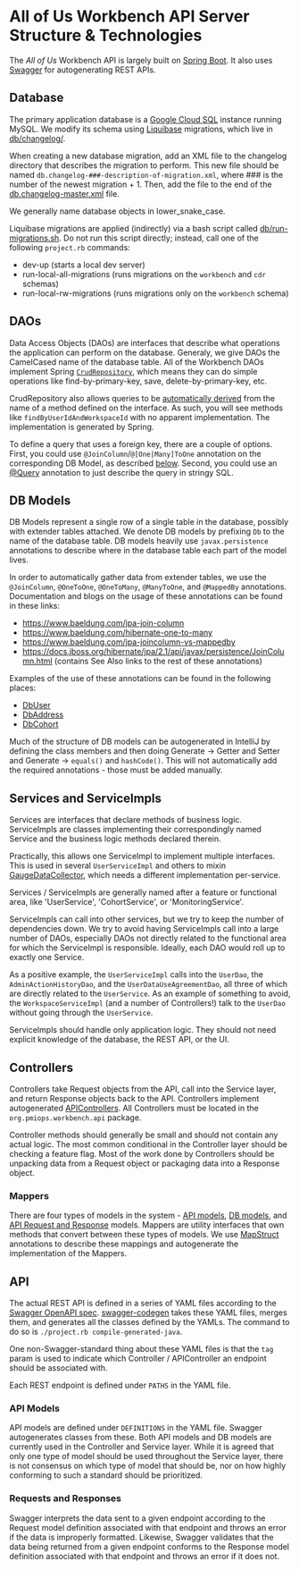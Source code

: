 # All of Us Workbench API Server Structure & Technologies

The _All of Us_ Workbench API is largely built on [Spring Boot](https://spring.io/projects/spring-boot). It also uses [Swagger](https://swagger.io/) for autogenerating REST APIs.

## Database

The primary application database is a [Google Cloud SQL](https://cloud.google.com/sql/) instance running MySQL. We modify its schema using [Liquibase](https://www.liquibase.org/) migrations, which live in [db/changelog/](https://github.com/all-of-us/workbench/tree/master/api/db/changelog).

When creating a new database migration, add an XML file to the changelog directory that describes the migration to perform. This new file should be named `db.changelog-###-description-of-migration.xml`, where ### is the number of the newest migration + 1. Then, add the file to the end of the [db.changelog-master.xml](https://github.com/all-of-us/workbench/blob/master/api/db/changelog/db.changelog-master.xml) file.

We generally name database objects in lower_snake_case.

Liquibase migrations are applied (indirectly) via a bash script called [db/run-migrations.sh](https://github.com/all-of-us/workbench/blob/master/api/db/run-migrations.sh). Do not run this script directly; instead, call one of the following `project.rb` commands:

- dev-up (starts a local dev server)
- run-local-all-migrations (runs migrations on the `workbench` and `cdr` schemas)
- run-local-rw-migrations (runs migrations only on the `workbench` schema)

## DAOs

Data Access Objects (DAOs) are interfaces that describe what operations the application can perform on the database. Generaly, we give DAOs the CamelCased name of the database table. All of the Workbench DAOs implement Spring [`CrudRepository`](https://docs.spring.io/spring-data/commons/docs/current/api/org/springframework/data/repository/CrudRepository.html), which means they can do simple operations like find-by-primary-key, save, delete-by-primary-key, etc.

CrudRepository also allows queries to be [automatically derived](https://docs.spring.io/spring-data/jpa/docs/current/reference/html/#repositories.query-methods.details) from the name of a method defined on the interface. As such, you will see methods like `findByUserIdAndWorkspaceId` with no apparent implementation. The implementation is generated by Spring.

To define a query that uses a foreign key, there are a couple of options. First, you could use `@JoinColumn`/`@[One|Many]ToOne` annotation on the corresponding DB Model, as described [below](#db-models). Second, you could use an [@Query](https://www.baeldung.com/spring-data-jpa-query) annotation to just describe the query in stringy SQL.

## DB Models

DB Models represent a single row of a single table in the database, possibly with extender tables attached. We denote DB models by prefixing `Db` to the name of the database table. DB models heavily use `javax.persistence` annotations to describe where in the database table each part of the model lives.

In order to automatically gather data from extender tables, we use the `@JoinColumn`, `@OneToOne`, `@OneToMany`, `@ManyToOne`, and `@MappedBy` annotations. Documentation and blogs on the usage of these annotations can be found in these links:

- https://www.baeldung.com/jpa-join-column
- https://www.baeldung.com/hibernate-one-to-many
- https://www.baeldung.com/jpa-joincolumn-vs-mappedby
- https://docs.jboss.org/hibernate/jpa/2.1/api/javax/persistence/JoinColumn.html (contains See Also links to the rest of these annotations)

Examples of the use of these annotations can be found in the following places:

- [DbUser](https://github.com/all-of-us/workbench/blob/master/api/src/main/java/org/pmiops/workbench/db/model/DbUser.java)
- [DbAddress](https://github.com/all-of-us/workbench/blob/master/api/src/main/java/org/pmiops/workbench/db/model/DbAddress.java)
- [DbCohort](https://github.com/all-of-us/workbench/blob/master/api/src/main/java/org/pmiops/workbench/db/model/DbCohort.java)

Much of the structure of DB models can be autogenerated in IntelliJ by defining the class members and then doing Generate -> Getter and Setter and Generate -> `equals()` and `hashCode()`. This will not automatically add the required annotations - those must be added manually.

## Services and ServiceImpls

Services are interfaces that declare methods of business logic. ServiceImpls are classes implementing their correspondingly named Service and the business logic methods declared therein.

Practically, this allows one ServiceImpl to implement multiple interfaces. This is used in several `UserServiceImpl` and others to mixin [GaugeDataCollector](https://github.com/all-of-us/workbench/blob/master/api/src/main/java/org/pmiops/workbench/monitoring/GaugeDataCollector.java), which needs a different implementation per-service.

Services / ServiceImpls are generally named after a feature or functional area, like 'UserService', 'CohortService', or 'MonitoringService'.

ServiceImpls can call into other services, but we try to keep the number of dependencies down. We try to avoid having ServiceImpls call into a large number of DAOs, especially DAOs not directly related to the functional area for which the ServiceImpl is responsible. Ideally, each DAO would roll up to exactly one Service.

As a positive example, the `UserServiceImpl` calls into the `UserDao`, the `AdminActionHistoryDao`, and the `UserDataUseAgreementDao`, all three of which are directly related to the `UserService`. As an example of something to avoid, the `WorkspaceServiceImpl` (and a number of Controllers!) talk to the `UserDao` without going through the `UserService`.

ServiceImpls should handle only application logic. They should not need explicit knowledge of the database, the REST API, or the UI.

## Controllers

Controllers take Request objects from the API, call into the Service layer, and return Response objects back to the API. Controllers implement autogenerated [APIControllers](#apicontrollers). All Controllers must be located in the `org.pmiops.workbench.api` package.

Controller methods should generally be small and should not contain any actual logic. The most common conditional in the Controller layer should be checking a feature flag. Most of the work done by Controllers should be unpacking data from a Request object or packaging data into a Response object.

### Mappers

There are four types of models in the system - [API models](#swagger), [DB models](#db-models), and [API Request and Response](#requests-and-responses) models. Mappers are utility interfaces that own methods that convert between these types of models. We use [MapStruct](https://mapstruct.org/) annotations to describe these mappings and autogenerate the implementation of the Mappers.

## API

The actual REST API is defined in a series of YAML files according to the [Swagger OpenAPI spec](https://swagger.io/specification/). [swagger-codegen](https://github.com/swagger-api/swagger-codegen) takes these YAML files, merges them, and generates all the classes defined by the YAMLs. The command to do so is `./project.rb compile-generated-java`.

One non-Swagger-standard thing about these YAML files is that the `tag` param is used to indicate which Controller / APIController an endpoint should be associated with.

Each REST endpoint is defined under `PATHS` in the YAML file.

### API Models

API models are defined under `DEFINITIONS` in the YAML file. Swagger autogenerates classes from these. Both API models and DB models are currently used in the Controller and Service layer. While it is agreed that only one type of model should be used throughout the Service layer, there is not consensus on which type of model that should be, nor on how highly conforming to such a standard should be prioritized.

### Requests and Responses

Swagger interprets the data sent to a given endpoint according to the Request model definition associated with that endpoint and throws an error if the data is improperly formatted. Likewise, Swagger validates that the data being returned from a given endpoint conforms to the Response model definition associated with that endpoint and throws an error if it does not.
